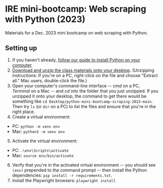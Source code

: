 # IRE mini-bootcamp: Web scraping with Python (2023)
Materials for a Dec. 2023 mini bootcamp on web scraping with Python.

## Setting up
1. If you haven't already, [follow our guide to install Python on your computer](https://docs.google.com/document/d/1cYmpfZEZ8r-09Q6Go917cKVcQk_d0P61gm0q8DAdIdg/edit).
2. [Download and unzip the class materials onto your desktop](https://github.com/ireapps/python-mini-bootcamp-scraping-2023/archive/refs/heads/main.zip). (Unzipping instructions: If you're on a PC, right-click on the file and choose "Extract all." Mac users, double-click the file.)
3. Open your computer's command-line interface -- _cmd_ on a PC, _Terminal_ on a Mac -- and _cd_ into the folder that you just unzipped. If you unzipped it onto your desktop, the command to get there would be something like `cd Desktop/python-mini-bootcamp-scraping-2023-main`. Then try `ls` (or `dir` on a PC) to list the files and ensure that you're in the right place.
4. Create a virtual environment:
- PC: `python -m venv env`
- Mac: `python3 -m venv env`
5. Activate the virtual environment:
- PC: `.\env\Scripts\activate`
- Mac: `source env/bin/activate`
6. Verify that you're in the activated virtual environment -- you should see `(env)` prepended to the command prompt -- then install the Python dependencies: `pip install -r requirements.txt`.
7. Install the Playwright browsers: `playwright install`